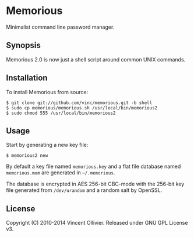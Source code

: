 Memorious
=========

Minimalist command line password manager.


Synopsis
--------

Memorious 2.0 is now just a shell script around common UNIX commands.


Installation
------------

To install Memorious from source:

    $ git clone git://github.com/vinc/memorious.git -b shell
    $ sudo cp memorious/memorious.sh /usr/local/bin/memorious2
    $ sudo chmod 555 /usr/local/bin/memorious2


Usage
-----

Start by generating a new key file:

    $ memorious2 new

By default a key file named `memorious.key` and a flat file database
named `memorious.mem` are generated in `~/.memorious`.

The database is encrypted in AES 256-bit CBC-mode with the 256-bit key file
generated from `/dev/urandom` and a random salt by OpenSSL.


License
-------

Copyright (C) 2010-2014 Vincent Ollivier. Released under GNU GPL License v3.
